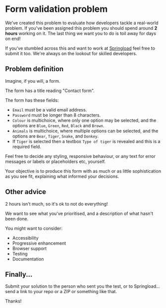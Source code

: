 # Form validation problem

We've created this problem to evaluate how developers tackle a real-world problem. If you've been assigned this problem you should spend around **2 hours** working on it. The last thing we want you to do is toil away for days on end!

If you've stumbled across this and want to work at [Springload](https://www.springload.co.nz/) feel free to submit it too. We're always on the lookout for skilled developers.

## Problem definition

Imagine, if you will, a form.

The form has a title reading "Contact form".

The form has these fields:

- `Email` must be a valid email address.
- `Password` must be longer than 8 characters.
- `Colour` is multichoice, where only one option may be selected, and the options are `Blue`, `Green`, `Red`, `Black` and `Brown`.
- `Animals` is multichoice, where multiple options can be selected, and the options are `Bear`, `Tiger`, `Snake`, and `Donkey`.
- If `Tiger` is selected then a textbox `Type of tiger` is revealed and this is a required field.

Feel free to decide any styling, responsive behaviour, or any text for error messages or labels or placeholders etc, yourself.

Your objective is to produce this form with as much or as little sophistication as you see fit, explaining what informed your decisions.

## Other advice

2 hours isn't much, so it's ok to not do everything!

We want to see what you've prioritised, and a description of what hasn't been done.

You might want to consider:

- Accessibility
- Progressive enhancement
- Browser support
- Testing
- Documentation

## Finally...

Submit your solution to the person who sent you the test, or to Springload... send a link to your repo or a ZIP or something like that.

Thanks!
